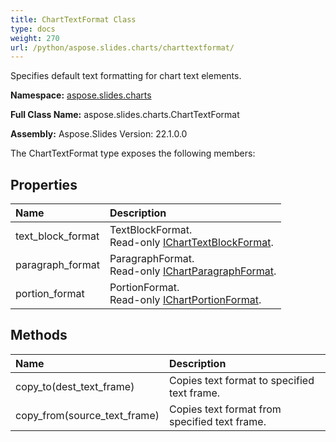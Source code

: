 ```yaml
---
title: ChartTextFormat Class
type: docs
weight: 270
url: /python/aspose.slides.charts/charttextformat/
---
```


Specifies default text formatting for chart text elements.

**Namespace:** [aspose.slides.charts](/python/aspose.slides.charts/)

**Full Class Name:** aspose.slides.charts.ChartTextFormat

**Assembly:**  Aspose.Slides Version: 22.1.0.0

The ChartTextFormat type exposes the following members:
## **Properties**
|**Name**|**Description**|
| :- | :- |
|text_block_format|TextBlockFormat.<br/>            Read-only [IChartTextBlockFormat](/python/aspose.slides.charts/icharttextblockformat/).|
|paragraph_format|ParagraphFormat.<br/>            Read-only [IChartParagraphFormat](/python/aspose.slides.charts/ichartparagraphformat/).|
|portion_format|PortionFormat.<br/>            Read-only [IChartPortionFormat](/python/aspose.slides.charts/ichartportionformat/).|
## **Methods**
|**Name**|**Description**|
| :- | :- |
|copy_to(dest_text_frame)|Copies text format to specified text frame.|
|copy_from(source_text_frame)|Copies text format from specified text frame.|
